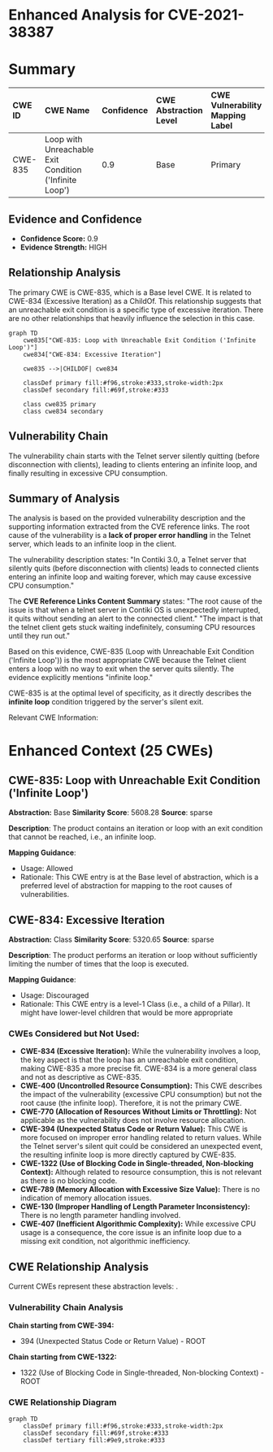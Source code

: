 # Enhanced Analysis for CVE-2021-38387

# Summary
| CWE ID  | CWE Name                                         | Confidence | CWE Abstraction Level | CWE Vulnerability Mapping Label | CWE-Vulnerability Mapping Notes |
| :-------- | :----------------------------------------------- | :--------- | :---------------------- | :------------------------------ | :----------------------------- |
| CWE-835   | Loop with Unreachable Exit Condition ('Infinite Loop') | 0.9      | Base                    | Primary                         | Allowed                      |

## Evidence and Confidence

*   **Confidence Score:** 0.9
*   **Evidence Strength:** HIGH

## Relationship Analysis

The primary CWE is CWE-835, which is a Base level CWE. It is related to CWE-834 (Excessive Iteration) as a ChildOf. This relationship suggests that an unreachable exit condition is a specific type of excessive iteration. There are no other relationships that heavily influence the selection in this case.

```mermaid
graph TD
    cwe835["CWE-835: Loop with Unreachable Exit Condition ('Infinite Loop')"]
    cwe834["CWE-834: Excessive Iteration"]
    
    cwe835 -->|CHILDOF| cwe834
    
    classDef primary fill:#f96,stroke:#333,stroke-width:2px
    classDef secondary fill:#69f,stroke:#333
    
    class cwe835 primary
    class cwe834 secondary
```

## Vulnerability Chain

The vulnerability chain starts with the Telnet server silently quitting (before disconnection with clients), leading to clients entering an infinite loop, and finally resulting in excessive CPU consumption.

## Summary of Analysis

The analysis is based on the provided vulnerability description and the supporting information extracted from the CVE reference links. The root cause of the vulnerability is a **lack of proper error handling** in the Telnet server, which leads to an infinite loop in the client.

The vulnerability description states: "In Contiki 3.0, a Telnet server that silently quits (before disconnection with clients) leads to connected clients entering an infinite loop and waiting forever, which may cause excessive CPU consumption."

The **CVE Reference Links Content Summary** states:
"The root cause of the issue is that when a telnet server in Contiki OS is unexpectedly interrupted, it quits without sending an alert to the connected client."
"The impact is that the telnet client gets stuck waiting indefinitely, consuming CPU resources until they run out."

Based on this evidence, CWE-835 (Loop with Unreachable Exit Condition ('Infinite Loop')) is the most appropriate CWE because the Telnet client enters a loop with no way to exit when the server quits silently. The evidence explicitly mentions "infinite loop."

CWE-835 is at the optimal level of specificity, as it directly describes the **infinite loop** condition triggered by the server's silent exit.

Relevant CWE Information:

# Enhanced Context (25 CWEs)

## CWE-835: Loop with Unreachable Exit Condition ('Infinite Loop')
**Abstraction:** Base
**Similarity Score**: 5608.28
**Source**: sparse

**Description**:
The product contains an iteration or loop with an exit condition that cannot be reached, i.e., an infinite loop.

**Mapping Guidance**:
- Usage: Allowed
- Rationale: This CWE entry is at the Base level of abstraction, which is a preferred level of abstraction for mapping to the root causes of vulnerabilities.

## CWE-834: Excessive Iteration
**Abstraction:** Class
**Similarity Score**: 5320.65
**Source**: sparse

**Description**:
The product performs an iteration or loop without sufficiently limiting the number of times that the loop is executed.

**Mapping Guidance**:
- Usage: Discouraged
- Rationale: This CWE entry is a level-1 Class (i.e., a child of a Pillar). It might have lower-level children that would be more appropriate

### CWEs Considered but Not Used:

*   **CWE-834 (Excessive Iteration):** While the vulnerability involves a loop, the key aspect is that the loop has an unreachable exit condition, making CWE-835 a more precise fit. CWE-834 is a more general class and not as descriptive as CWE-835.
*   **CWE-400 (Uncontrolled Resource Consumption):** This CWE describes the impact of the vulnerability (excessive CPU consumption) but not the root cause (the infinite loop). Therefore, it is not the primary CWE.
*   **CWE-770 (Allocation of Resources Without Limits or Throttling):** Not applicable as the vulnerability does not involve resource allocation.
*   **CWE-394 (Unexpected Status Code or Return Value):** This CWE is more focused on improper error handling related to return values. While the Telnet server's silent quit could be considered an unexpected event, the resulting infinite loop is more directly captured by CWE-835.
*   **CWE-1322 (Use of Blocking Code in Single-threaded, Non-blocking Context):** Although related to resource consumption, this is not relevant as there is no blocking code.
*   **CWE-789 (Memory Allocation with Excessive Size Value):** There is no indication of memory allocation issues.
*   **CWE-130 (Improper Handling of Length Parameter Inconsistency):** There is no length parameter handling involved.
*   **CWE-407 (Inefficient Algorithmic Complexity):** While excessive CPU usage is a consequence, the core issue is an infinite loop due to a missing exit condition, not algorithmic inefficiency.


## CWE Relationship Analysis

Current CWEs represent these abstraction levels: .


### Vulnerability Chain Analysis

**Chain starting from CWE-394:**
- 394 (Unexpected Status Code or Return Value) - ROOT


**Chain starting from CWE-1322:**
- 1322 (Use of Blocking Code in Single-threaded, Non-blocking Context) - ROOT



### CWE Relationship Diagram

```mermaid
graph TD
    classDef primary fill:#f96,stroke:#333,stroke-width:2px
    classDef secondary fill:#69f,stroke:#333
    classDef tertiary fill:#9e9,stroke:#333
```
